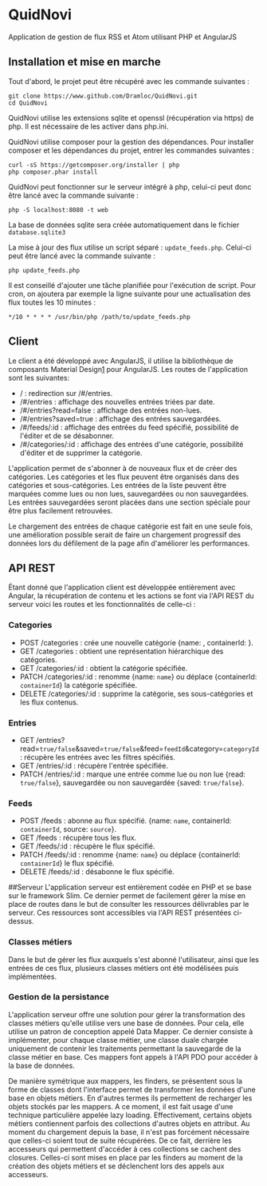 # QuidNovi

Application de gestion de flux RSS et Atom utilisant PHP et AngularJS

## Installation et mise en marche
Tout d'abord, le projet peut être récupéré avec les commande suivantes :

    git clone https://www.github.com/Dramloc/QuidNovi.git
    cd QuidNovi

QuidNovi utilise les extensions sqlite et openssl (récupération via https) de php. Il est nécessaire de les activer dans php.ini.

QuidNovi utilise composer pour la gestion des dépendances. Pour installer composer et les dépendances du projet, entrer les commandes suivantes :
    
    curl -sS https://getcomposer.org/installer | php
    php composer.phar install
    
QuidNovi peut fonctionner sur le serveur intégré à php, celui-ci peut donc être lancé avec la commande suivante :
    
    php -S localhost:8080 -t web
    
La base de données sqlite sera créée automatiquement dans le fichier `database.sqlite3`
    
La mise à jour des flux utilise un script séparé : `update_feeds.php`. Celui-ci peut être lancé avec la commande suivante :

    php update_feeds.php
    
Il est conseillé d'ajouter une tâche planifiée pour l'exécution de script. Pour cron, on ajoutera par exemple la ligne suivante pour une actualisation des flux toutes les 10 minutes :

    */10 * * * * /usr/bin/php /path/to/update_feeds.php

## Client
Le client a été développé avec AngularJS, il utilise la bibliothèque de composants Material Design[1] pour AngularJS.
Les routes de l'application sont les suivantes:

* /                       : redirection sur /#/entries.
* /#/entries              : affichage des nouvelles entrées triées par date.
* /#/entries?read=false   : affichage des entrées non-lues.
* /#/entries?saved=true   : affichage des entrées sauvegardées.
* /#/feeds/:id            : affichage des entrées du feed spécifié, possibilité de l'éditer et de se désabonner.
* /#/categories/:id       : affichage des entrées d'une catégorie, possibilité d'éditer et de supprimer la catégorie.

L'application permet de s'abonner à de nouveaux flux et de créer des catégories. Les catégories et les flux peuvent être organisés dans des catégories et sous-catégories. Les entrées de la liste peuvent être marquées comme lues ou non lues, sauvegardées ou non sauvegardées. Les entrées sauvegardées seront placées dans une section spéciale pour être plus facilement retrouvées.

Le chargement des entrées de chaque catégorie est fait en une seule fois, une amélioration possible serait de faire un chargement progressif des données lors du défilement de la page afin d'améliorer les performances.

[1]: https://material.angularjs.org/#/      "Material Design"

## API REST
Étant donné que l'application client est développée entièrement avec Angular, la récupération de contenu et les actions se font via l'API REST du serveur voici les routes et les fonctionnalités de celle-ci :

### Categories
* POST   /categories     : crée une nouvelle catégorie {name: <name>, containerId: <containerId>}.
* GET    /categories     : obtient une représentation hiérarchique des catégories.
* GET    /categories/:id : obtient la catégorie spécifiée.
* PATCH  /categories/:id : renomme {name: `name`} ou déplace {containerId: `containerId`} la catégorie spécifiée.
* DELETE /categories/:id : supprime la catégorie, ses sous-catégories et les flux contenus.

### Entries
* GET    /entries?read=`true/false`&saved=`true/false`&feed=`feedId`&category=`categoryId` : récupère les entrées avec les filtres spécifiés.
* GET    /entries/:id    : récupère l'entrée spécifiée.
* PATCH  /entries/:id    : marque une entrée comme lue ou non lue {read: `true/false`}, sauvegardée ou non sauvegardée {saved: `true/false`}.

### Feeds
* POST   /feeds          : abonne au flux spécifié. {name: `name`, containerId: `containerId`, source: `source`}.
* GET    /feeds          : récupère tous les flux.
* GET    /feeds/:id      : récupère le flux spécifié.
* PATCH  /feeds/:id      : renomme {name: `name`} ou déplace {containerId: `containerId`} le flux spécifié.
* DELETE /feeds/:id      : désabonne le flux spécifié.

##Serveur
L'application serveur est entièrement codée en PHP et se base sur le framework Slim. Ce dernier permet de facilement gérer la mise en place de routes dans le but de consulter les ressources délivrables par le serveur. Ces ressources sont accessibles via l'API REST présentées ci-dessus.

### Classes métiers
Dans le but de gérer les flux auxquels s'est abonné l'utilisateur, ainsi que les entrées de ces flux, plusieurs classes métiers ont été modélisées puis implémentées.

### Gestion de la persistance
L'application serveur offre une solution pour gérer la transformation des classes métiers qu'elle utilise vers une base de données. Pour cela, elle utilise un patron de conception appelé Data Mapper. Ce dernier consiste à implémenter, pour chaque classe métier, une classe duale chargée uniquement de contenir les traitements permettant la sauvegarde de la classe métier en base. Ces mappers font appels à l'API PDO pour accéder à la base de données.

De manière symétrique aux mappers, les finders, se présentent sous la forme de classes dont l'interface permet de transformer les données d'une base en objets métiers. En d'autres termes ils permettent de recharger les objets stockés par les mappers. A ce moment, il est fait usage d'une technique particulière appelée lazy loading. Effectivement, certains objets métiers contiennent parfois des collections d'autres objets en attribut. Au moment du chargement depuis la base, il n'est pas forcément nécessaire que celles-ci soient tout de suite récupérées. De ce fait, derrière les accesseurs qui permettent d'accéder à ces collections se cachent des closures. Celles-ci sont mises en place par les finders au moment de la création des objets métiers et se déclenchent lors des appels aux accesseurs.
